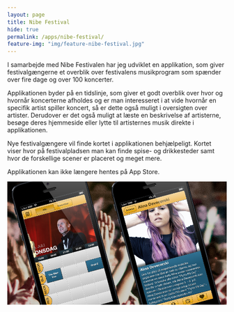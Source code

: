 ```yaml
---
layout: page
title: Nibe Festival
hide: true
permalink: /apps/nibe-festival/
feature-img: "img/feature-nibe-festival.jpg"
---
```


I samarbejde med Nibe Festivalen har jeg udviklet en applikation, som giver festivalgængerne et overblik over festivalens musikprogram som spænder over fire dage og over 100 koncerter.

Applikationen byder på en tidslinje, som giver et godt overblik over hvor og hvornår koncerterne afholdes og er man interesseret i at vide hvornår en specifik artist spiller koncert, så er dette også muligt i oversigten over artister. Derudover er det også muligt at læste en beskrivelse af artisterne, besøge deres hjemmeside eller lytte til artisternes musik direkte i applikationen.

Nye festivalgængere vil finde kortet i applikationen behjælpeligt. Kortet viser hvor på festivalpladsen man kan finde spise- og drikkesteder samt hvor de forskellige scener er placeret og meget mere.

Applikationen kan ikke længere hentes på App Store.

![Nibe Festival](/img/portfolio-nibe-festival.png)
